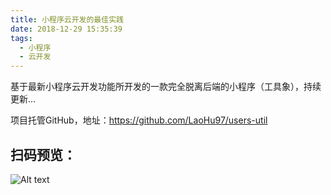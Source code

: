 ```yaml
---
title: 小程序云开发的最佳实践
date: 2018-12-29 15:35:39
tags:
  - 小程序
  - 云开发
---
```


基于最新小程序云开发功能所开发的一款完全脱离后端的小程序（工具象），持续更新...

<!-- more -->

项目托管GitHub，地址：https://github.com/LaoHu97/users-util

## 扫码预览：

![Alt text](https://s1.ax1x.com/2018/12/27/FRmYgH.jpg)